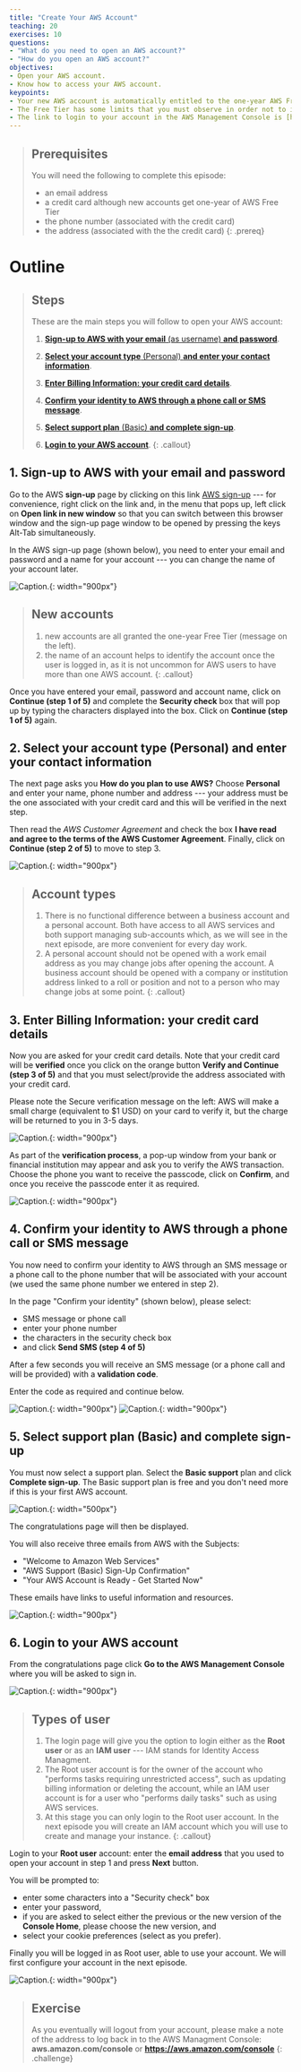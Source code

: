 ```yaml
---
title: "Create Your AWS Account"
teaching: 20
exercises: 10
questions: 
- "What do you need to open an AWS account?"
- "How do you open an AWS account?"
objectives:
- Open your AWS account. 
- Know how to access your AWS account.
keypoints:
- Your new AWS account is automatically entitled to the one-year AWS Free Tier.
- The Free Tier has some limits that you must observe in order not to incur unwanted costs.
- The link to login to your account in the AWS Management Console is [https://aws.amazon.com/console](https://aws.amazon.com/console)
---
```

> ## Prerequisites
> You will need the following to complete this episode: 
> - an email address
> - a credit card although new accounts get one-year of AWS Free Tier
> - the phone number (associated with the credit card)
> - the address (associated with the the credit card)
{: .prereq}

# Outline
> ## Steps
> These are the main steps you will follow to open your AWS account:
>
> 1. [**Sign-up to AWS with your email** (as username) **and password**](#1-sign-up-to-aws-with-your-email-and-password).
>
> 2. [**Select your account type** (Personal) **and enter your contact information**](#2-select-your-account-type-personal-and-enter-your-contact-information).
> 
> 3. [**Enter Billing Information: your credit card details**](#3-enter-billing-information-your-credit-card-details).
> 
> 4. [**Confirm your identity to AWS through a phone call or SMS message**](#4-confirm-your-identity-to-aws-through-a-phone-call-or-sms-message).
> 
> 5. [**Select support plan** (Basic) **and complete sign-up**](#5-select-support-plan-basic-and-complete-sign-up).
> 
> 6. [**Login to your AWS account**](#6-login-to-your-aws-account).
{: .callout}

## 1. Sign-up to AWS with your email and password

Go to the AWS **sign-up** page by clicking on this link [AWS sign-up](https://portal.aws.amazon.com/billing/signup#/start) --- for convenience, right click on the link and, in the menu that pops up, left click on **Open link in new window** so that you can switch between this browser window and the sign-up page window to be opened by pressing the keys Alt-Tab simultaneously. 

In the AWS sign-up page (shown below), you need to enter your email and password and a name for your account --- you can change the name of your account later.

![Caption.](../fig/using-acc04-signedin-options-services-and-cookies.PNG.jpg "The Sign up for AWS page showing the boxes for your email address, password and account name"){: width="900px"}

> ## New accounts
> 1. new accounts are all granted the one-year Free Tier (message on the left).
> 2. the name of an account helps to identify the account once the user is logged in, as it is not uncommon for AWS users to have more than one AWS account.
{: .callout}

Once you have entered your email, password and account name, click on **Continue (step 1 of 5)** and complete the **Security check** box that will pop up by typing the characters displayed into the box. Click on **Continue (step 1 of 5)** again.

## 2. Select your account type (Personal) and enter your contact information
The next page asks you **How do you plan to use AWS?** Choose **Personal** and enter your name, phone number and address --- your address must be the one associated with your credit card and this will be verified in the next step. 

Then read the *AWS Customer Agreement* and check the box **I have read and agree to the terms of the AWS Customer Agreement**. Finally, click on **Continue (step 2 of 5)** to move to step 3.

![Caption.](../fig/open-acc07-signup-page-contact-details1.PNG.jpg "The Sign up for AWS page the selection between the business and personal accounts and boxes for you name and phone number"){: width="900px"}

> ## Account types
> 1. There is no functional difference between a business account and a personal account. Both have access to all AWS services and both support managing sub-accounts which, as we will see in the next episode, are more convenient for every day work. 
> 2. A personal account should not be opened with a work email address as you may change jobs after opening the account. A business account should be opened with a company or institution address linked to a roll or position and not to a person who may change jobs at some point. 
{: .callout}

## 3. Enter Billing Information: your credit card details

Now you are asked for your credit card details. Note that your credit card will be **verified** once you click on the orange button **Verify and Continue (step 3 of 5)** and that you must select/provide the address associated with your credit card.

Please note the Secure verification message on the left: AWS will make a small charge (equivalent to $1 USD) on your card to verify it, but the charge will be returned to you in 3-5 days.

![Caption.](../fig/open-acc10-signup-page-filling-card-details.PNG.jpg "The Sign up for AWS page showing the boxes billing information"){: width="900px"}

As part of the **verification process**, a pop-up window from your bank or financial institution may appear and ask you to verify the AWS transaction.  Choose the phone you want to receive the passcode, click on **Confirm**, and once you receive the passcode enter it as required. 

![Caption.](../fig/open-acc11-signup-page-validating-card.jpg "the pop up window asking you to verify the transaction"){: width="900px"}

## 4. Confirm your identity to AWS through a phone call or SMS message

You now need to confirm your identity to AWS through an SMS message or a phone call to the phone number that will be associated with your account (we used the same phone number we entered in step 2). 

In the page "Confirm your identity" (shown below), please select:
- SMS message or phone call
- enter your phone number 
- the characters in the security check box 
- and click **Send SMS (step 4 of 5)** 

After a few seconds you will receive an SMS message (or a phone call and will be provided) with a **validation code**.  

Enter the code as required and continue below.

![Caption.](../fig/open-acc13signup-page-verify-with-SMSmessage.jpg "The identity confirmation page showing options to receive verification code - Text message being selected"){: width="900px"}
![Caption.](../fig/open-acc13signup-page-verify-with-SMS2PNG.jpg "The identity confirmation page showing options to receive verification code - Text message being selected"){: width="900px"}

## 5. Select support plan (Basic) and complete sign-up

You must now select a support plan. Select the **Basic support** plan and click **Complete sign-up**.  The Basic support plan is free and you don't need more if this is your first AWS account.

![Caption.](../fig/open-acc16signup-page-select-support-plan3.png "The support pan selection page showing the Basic Support - Free option being selected"){: width="500px"}

The congratulations page will then be displayed.

You will also receive three emails from AWS with the Subjects: 

- "Welcome to Amazon Web Services"
- "AWS Support (Basic) Sign-Up Confirmation"
- "Your AWS Account is Ready - Get Started Now"

These emails have links to useful information and resources.

![Caption.](../fig/open-acc17signup-page-finished-congratulations.jpg "The congratulations page. It includes a button to Go to the AWS Management Console"){: width="900px"}

## 6. Login to your AWS account

From the congratulations page click **Go to the AWS Management Console** where you will be asked to sign in.

![Caption.](../fig/using-acc01-signingin-as-root-page.PNG.jpg "The sign in page showing the options to choose Root user or IAM user"){: width="900px"}

> ## Types of user
> 1. The login page will give you the option to login either as the **Root user** or as an **IAM user** --- IAM stands for Identity Access Managment. 
> 2. The Root user account is for the owner of the account who "performs tasks requiring unrestricted access", such as updating billing information or deleting the account, while an IAM user account is for a user who "performs daily tasks" such as using AWS services. 
> 3. At this stage you can only login to the Root user account. In the next episode you will create an IAM account which you will use to create and manage your instance.
{: .callout}

Login to your **Root user** account: enter the **email address** that you used to open your account in step 1  and press **Next** button. 

You will be prompted to: 
- enter some characters into a "Security check" box 
- enter your password, 
- if you are asked to select either the previous or the new version of the **Console Home**, please choose the new version, and 
- select your cookie preferences (select as you prefer). 

Finally you will be logged in as Root user, able to use your account. We will first configure your account in the next episode.

![Caption.](../fig/using-acc04-signedin-options-services-and-cookies.PNG.jpg "The AWS Management console after you have logged in"){: width="900px"}

> ## Exercise
> As you eventually will logout from your account, please make a note of the address to log back in to the AWS Managment Console: 
> **aws.amazon.com/console**  or  **https://aws.amazon.com/console**
{: .challenge}




